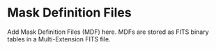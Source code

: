 # Mask Definition Files

Add Mask Definition Files (MDF) here. MDFs are stored as FITS binary tables in a
Multi-Extension FITS file.
